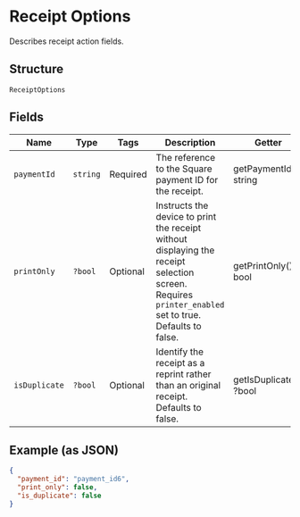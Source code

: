 
# Receipt Options

Describes receipt action fields.

## Structure

`ReceiptOptions`

## Fields

| Name | Type | Tags | Description | Getter | Setter |
|  --- | --- | --- | --- | --- | --- |
| `paymentId` | `string` | Required | The reference to the Square payment ID for the receipt. | getPaymentId(): string | setPaymentId(string paymentId): void |
| `printOnly` | `?bool` | Optional | Instructs the device to print the receipt without displaying the receipt selection screen.<br>Requires `printer_enabled` set to true.<br>Defaults to false. | getPrintOnly(): ?bool | setPrintOnly(?bool printOnly): void |
| `isDuplicate` | `?bool` | Optional | Identify the receipt as a reprint rather than an original receipt.<br>Defaults to false. | getIsDuplicate(): ?bool | setIsDuplicate(?bool isDuplicate): void |

## Example (as JSON)

```json
{
  "payment_id": "payment_id6",
  "print_only": false,
  "is_duplicate": false
}
```

